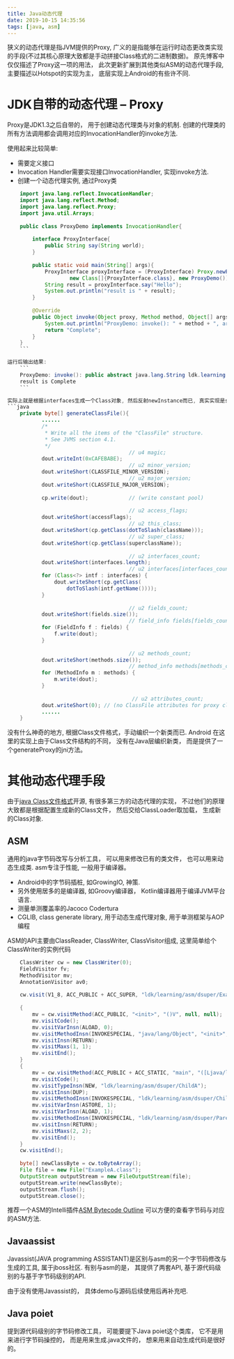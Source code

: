 ```yaml
---
title: Java动态代理
date: 2019-10-15 14:35:56
tags: [java, asm]
---
```



狭义的动态代理是指JVM提供的Proxy, 广义的是指能够在运行时动态更改类实现的手段(不过其核心原理大致都是手动拼接Class格式的二进制数据)。 原先博客中仅仅描述了Proxy这一项的用法， 此次更新扩展到其他类似ASM的动态代理手段, 主要描述以Hotspot的实现为主， 底层实现上Android的有些许不同. 

<!-- more  -->
# JDK自带的动态代理 &#x2013; Proxy

Proxy是JDK1.3之后自带的， 用于创建动态代理类与对象的机制. 创建的代理类的所有方法调用都会调用对应的InvocationHandler的invoke方法. 

使用起来比较简单: 

-   需要定义接口
-   Invocation Handler需要实现接口InvocationHandler, 实现invoke方法.
-   创建一个动态代理实例, 通过Proxy类

``` java
    import java.lang.reflect.InvocationHandler;
    import java.lang.reflect.Method;
    import java.lang.reflect.Proxy;
    import java.util.Arrays;
    
    public class ProxyDemo implements InvocationHandler{
    
    	interface ProxyInterface{
    		public String say(String world);
    	}
    
    	public static void main(String[] args){
    		ProxyInterface proxyInterface = (ProxyInterface) Proxy.newProxyInstance(ProxyDemo.class.getClassLoader(),
    				new Class[]{ProxyInterface.class}, new ProxyDemo());
    		String result = proxyInterface.say("Hello");
    		System.out.println("result is " + result);
    	}
    
    	@Override
    	public Object invoke(Object proxy, Method method, Object[] args) throws Throwable {
    		System.out.println("ProxyDemo: invoke(): " + method + ", args is " + Arrays.toString(args));
    		return "Complete";
    	}
    }
	```

运行后输出结果:
	```
    ProxyDemo: invoke(): public abstract java.lang.String ldk.learning.concurrency.ProxyDemo$ProxyInterface.say(java.lang.String), args is [Hello]
    result is Complete
	```

实际上就是根据interfaces生成一个Class对象, 然后反射newInstance而已, 真实实现是sun.misc.ProxyGenerator.java的generateClassFile
```java
    private byte[] generateClassFile(){
    	   ......
    	   /*
    		* Write all the items of the "ClassFile" structure.
    		* See JVMS section 4.1.
    		*/
    								   // u4 magic;
    	   dout.writeInt(0xCAFEBABE);
    								   // u2 minor_version;
    	   dout.writeShort(CLASSFILE_MINOR_VERSION);
    								   // u2 major_version;
    	   dout.writeShort(CLASSFILE_MAJOR_VERSION);
    
    	   cp.write(dout);             // (write constant pool)
    
    								   // u2 access_flags;
    	   dout.writeShort(accessFlags);
    								   // u2 this_class;
    	   dout.writeShort(cp.getClass(dotToSlash(className)));
    								   // u2 super_class;
    	   dout.writeShort(cp.getClass(superclassName));
    
    								   // u2 interfaces_count;
    	   dout.writeShort(interfaces.length);
    								   // u2 interfaces[interfaces_count];
    	   for (Class<?> intf : interfaces) {
    		   dout.writeShort(cp.getClass(
    			   dotToSlash(intf.getName())));
    	   }
    
    								   // u2 fields_count;
    	   dout.writeShort(fields.size());
    								   // field_info fields[fields_count];
    	   for (FieldInfo f : fields) {
    		   f.write(dout);
    	   }
    
    								   // u2 methods_count;
    	   dout.writeShort(methods.size());
    								   // method_info methods[methods_count];
    	   for (MethodInfo m : methods) {
    		   m.write(dout);
    	   }
    
    									// u2 attributes_count;
    	   dout.writeShort(0); // (no ClassFile attributes for proxy classes)
    	   ......
    }
```
没有什么神奇的地方, 根据Class文件格式，手动编织一个新类而已.  Android 在这里的实现上由于Class文件结构的不同， 没有在Java层编织新类， 而是提供了一个generateProxy的jni方法。


# 其他动态代理手段

由于[java Class文件格式](https://docs.oracle.com/javase/specs/jvms/se7/html/jvms-4.html)开源, 有很多第三方的动态代理的实现， 不过他们的原理大致都是根据配置生成新的Class文件， 然后交给ClassLoader取加载， 生成新的Class对象. 


## ASM

通用的java字节码改写与分析工具， 可以用来修改已有的类文件， 也可以用来动态生成类.  asm专注于性能, 一般用于编译器。 

-   Android中的字节码插桩, 如GrowingIO, 神策.
-   另外使用居多的是编译器, 如Groovy编译器， Kotlin编译器用于编译JVM平台语言.
-   测量单测覆盖率的Jacoco Codertura
-   CGLIB, class generate library, 用于动态生成代理对象, 用于单测框架与AOP编程

ASM的API主要由ClassReader, ClassWriter, ClassVisitor组成, 这里简单给个ClassWriter的实例代码
```java
    ClassWriter cw = new ClassWriter(0);
    FieldVisitor fv;
    MethodVisitor mv;
    AnnotationVisitor av0;
    
    cw.visit(V1_8, ACC_PUBLIC + ACC_SUPER, "ldk/learning/asm/dsuper/ExampleA", null, "java/lang/Object", null);
    
    {
    	mv = cw.visitMethod(ACC_PUBLIC, "<init>", "()V", null, null);
    	mv.visitCode();
    	mv.visitVarInsn(ALOAD, 0);
    	mv.visitMethodInsn(INVOKESPECIAL, "java/lang/Object", "<init>", "()V", false);
    	mv.visitInsn(RETURN);
    	mv.visitMaxs(1, 1);
    	mv.visitEnd();
    }
    {
    	mv = cw.visitMethod(ACC_PUBLIC + ACC_STATIC, "main", "([Ljava/lang/String;)V", null, null);
    	mv.visitCode();
    	mv.visitTypeInsn(NEW, "ldk/learning/asm/dsuper/ChildA");
    	mv.visitInsn(DUP);
    	mv.visitMethodInsn(INVOKESPECIAL, "ldk/learning/asm/dsuper/ChildA", "<init>", "()V", false);
    	mv.visitVarInsn(ASTORE, 1);
    	mv.visitVarInsn(ALOAD, 1);
    	mv.visitMethodInsn(INVOKESPECIAL, "ldk/learning/asm/dsuper/Parent", "loadUrl", "()V", false);
    	mv.visitInsn(RETURN);
    	mv.visitMaxs(2, 2);
    	mv.visitEnd();
    }
    cw.visitEnd();
    
    byte[] newClassByte = cw.toByteArray();
    File file = new File("ExampleA.class");
    OutputStream outputStream = new FileOutputStream(file);
    outputStream.write(newClassByte);
    outputStream.flush();
    outputStream.close();
```
推荐一个ASM的Intelli插件[ASM Bytecode Outline](https://plugins.jetbrains.com/plugin/5918-asm-bytecode-outline) 可以方便的查看字节码与对应的ASM方法. 


## Javaassist

Javassist(JAVA programming ASSISTANT)是区别与asm的另一个字节码修改与生成的工具, 属于jboss社区. 有别与asm的是， 其提供了两套API, 基于源代码级别的与基于字节码级别的API. 

由于没有使用Javassist的， 具体demo与源码后续使用后再补充吧. 


## Java poiet

提到源代码级别的字节码修改工具， 可能要提下Java poiet这个类库， 它不是用来进行字节码操控的， 而是用来生成.java文件的， 想来用来自动生成代码是很好的。 
